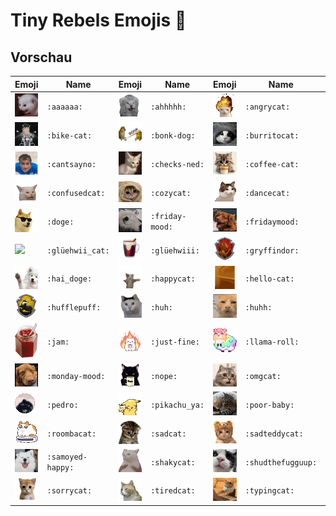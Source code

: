 # Tiny Rebels Emojis 🎉

## Vorschau

| Emoji | Name | Emoji | Name | Emoji | Name | Emoji | Name |
|-------|------|-------|------|-------|------|-------|------|
| ![](emojis/aaaaaa.gif) | `:aaaaaa:` | ![](emojis/ahhhhh.gif) | `:ahhhhh:` | ![](emojis/angrycat.gif) | `:angrycat:` | ![](emojis/beercat.png) | `:beercat:` |
| ![](emojis/bike-cat.gif) | `:bike-cat:` | ![](emojis/bonk-dog.jpg) | `:bonk-dog:` | ![](emojis/burritocat.jpg) | `:burritocat:` | ![](emojis/bye_bye_cat.gif) | `:bye_bye_cat:` |
| ![](emojis/cantsayno.png) | `:cantsayno:` | ![](emojis/checks-ned.jpg) | `:checks-ned:` | ![](emojis/coffee-cat.jpg) | `:coffee-cat:` | ![](emojis/confused_dog.gif) | `:confused_dog:` |
| ![](emojis/confusedcat.gif) | `:confusedcat:` | ![](emojis/cozycat.png) | `:cozycat:` | ![](emojis/dancecat.gif) | `:dancecat:` | ![](emojis/dogdance.gif) | `:dogdance:` |
| ![](emojis/doge.gif) | `:doge:` | ![](emojis/friday-mood.jpg) | `:friday-mood:` | ![](emojis/fridaymood.jpg) | `:fridaymood:` | ![](emojis/fucoff.jpg) | `:fucoff:` |
| ![](emojis/glüehwii_cat.png) | `:glüehwii_cat:` | ![](emojis/glüehwiii.png) | `:glüehwiii:` | ![](emojis/gryffindor.png) | `:gryffindor:` | ![](emojis/gym-cat.png) | `:gym-cat:` |
| ![](emojis/hai_doge.gif) | `:hai_doge:` | ![](emojis/happycat.gif) | `:happycat:` | ![](emojis/hello-cat.gif) | `:hello-cat:` | ![](emojis/hogwarts.png) | `:hogwarts:` |
| ![](emojis/hufflepuff.png) | `:hufflepuff:` | ![](emojis/huh.gif) | `:huh:` | ![](emojis/huhh.gif) | `:huhh:` | ![](emojis/hungrycat.webp) | `:hungrycat:` |
| ![](emojis/jam.png) | `:jam:` | ![](emojis/just-fine.png) | `:just-fine:` | ![](emojis/llama-roll.gif) | `:llama-roll:` | ![](emojis/mitleids_hamster.webp) | `:mitleids_hamster:` |
| ![](emojis/monday-mood.jpg) | `:monday-mood:` | ![](emojis/nope.png) | `:nope:` | ![](emojis/omgcat.webp) | `:omgcat:` | ![](emojis/otter-coffee.png) | `:otter-coffee:` |
| ![](emojis/pedro.gif) | `:pedro:` | ![](emojis/pikachu_ya.gif) | `:pikachu_ya:` | ![](emojis/poor-baby.jpg) | `:poor-baby:` | ![](emojis/ravenclaw.png) | `:ravenclaw:` |
| ![](emojis/roombacat.gif) | `:roombacat:` | ![](emojis/sadcat.png) | `:sadcat:` | ![](emojis/sadteddycat.gif) | `:sadteddycat:` | ![](emojis/samoyed-alright.gif) | `:samoyed-alright:` |
| ![](emojis/samoyed-happy.gif) | `:samoyed-happy:` | ![](emojis/shakycat.gif) | `:shakycat:` | ![](emojis/shudthefugguup.jpg) | `:shudthefugguup:` | ![](emojis/slytherin.png) | `:slytherin:` |
| ![](emojis/sorrycat.gif) | `:sorrycat:` | ![](emojis/tiredcat.gif) | `:tiredcat:` | ![](emojis/typingcat.gif) | `:typingcat:` | ![](emojis/wotsch-stress.png) | `:wotsch-stress:` |


